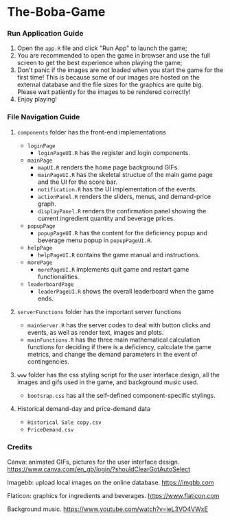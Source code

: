 # The-Boba-Game

### Run Application Guide

1. Open the `app.R` file and click "Run App" to launch the game;
2. You are recommended to open the game in browser and use the full screen to get the best experience when playing the game;
3. Don't panic if the images are not loaded when you start the game for the first time! This is because some of our images are hosted on the external database and the file sizes for the graphics are quite big. Please wait patiently for the images to be rendered correctly!
4. Enjoy playing!

### File Navigation Guide

1. `components` folder has the front-end implementations
    - `loginPage`
        - `loginPageUI.R` has the register and login components.
    - `mainPage`
        - `mapUI.R` renders the home page background GIFs.
        - `mainPageUI.R` has the skeletal structue of the main game page and the UI for the score bar.
        - `notification.R` has the UI implementation of the events.
        - `actionPanel.R` renders the sliders, menus, and demand-price graph.
        - `displayPanel.R` renders the confirmation panel showing the current ingredient quantity and beverage prices.
    - `popupPage`
        - `popupPageUI.R` has the content for the deficiency popup and beverage menu popup in `popupPageUI.R`.
    - `helpPage`
        - `helpPageUI.R` contains the game manual and instructions.
    - `morePage`
        - `morePageUI.R` implements quit game and restart game functionalities.
    - `leaderboardPage`
        - `leaderPageUI.R` shows the overall leaderboard when the game ends.

2. `serverFunctions` folder has the important server functions
    - `mainServer.R` has the server codes to deal with button clicks and events, as well as render text, images and plots.
    - `mainFunctions.R` has the three main mathematical calculation functions for deciding if there is a deficiency, calculate the game metrics, and change the demand parameters in the event of contingencies.

3. `www` folder has the css styling script for the user interface design, all the images and gifs used in the game, and background music used.
    - `bootsrap.css` has all the self-defined component-specific stylings.

4. Historical demand-day and price-demand data
    - `Historical Sale copy.csv`
    - `PriceDemand.csv`

### Credits

Canva: animated GIFs, pictures for the user interface design.
<https://www.canva.com/en_gb/login/?shouldClearGotAutoSelect>

Imagebb: upload local images on the online database.
<https://imgbb.com>

Flaticon: graphics for ingredients and beverages.
<https://www.flaticon.com>

Background music.
<https://www.youtube.com/watch?v=ieL3VO4VWxE>
